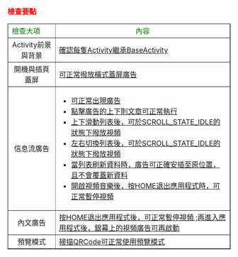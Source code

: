 ﻿﻿<h3 id='before' style='color:red'>檢查要點</h3>
<table border="1">
	<thead>
		<tr>
			<td style='color:green'>檢查大項</td><td align="center" style='color:green'>內容</td>
		</tr>
	</thead>
	<tbody>
		<tr>
			<td align="center">
				Activity前景與背景
			</td>
			<td>
				<a target="_blank" href="../activity_setting">確認每隻Activity繼承BaseActivity</a>
			</td>
		</tr>
		<tr>
			<td align="center">
				開機與插頁蓋屏
			</td>
			<td>
				<a target="_blank" href="../opensplash/#OpenSplash-onConfigurationChanged">可正常撥放橫式蓋屏廣告</a>
			</td>
		</tr>
		<tr>
			<td align="center">
				信息流廣告
			</td>
			<td>
				<ul>
					<li><a target="_blank" href="../stream/#stream_adload">可正常出現廣告</a></li>
					<li><a target="_blank" href="../stream/#stream_itemclick">點擊廣告的上下則文章可正常執行</a></li>
					<li><a target="_blank" href="../stream/#stream_scroll_status">上下滑動列表後，可於SCROLL_STATE_IDLE的狀態下撥放視頻</a></li>
					<li><a target="_blank" href="../stream/#stream_active">左右切換列表後，可於SCROLL_STATE_IDLE的狀態下撥放視頻</a></li>
					<li><a target="_blank" href="../stream/#stream_notify">當列表刷新資料時，廣告可正確安插至原位置，且不會覆蓋新資料</a></li>
					<li><a target="_blank" href="../stream/#stream_activity">開啟視頻音樂後，按HOME退出應用程式時，可正常暫停視頻</a></li>
				</ul>
			</td>
		</tr>
		<tr>
			<td align="center">
				內文廣告
			</td>
			<td>
				<a target="_blank" href="../content/#content_life">按HOME退出應用程式後，可正常暫停視頻 ;再進入應用程式後，銀幕上的視頻廣告可再啟動</a>
			</td>
		</tr>
		<tr>
			<td align="center">預覽模式</td>
			<td>
				<a target="_blank" href="../preview">掃描QRCode可正常使用預覽模式</a>
			</td>
		</tr>
	</tbody>
</table>

<br/>
<br/>
